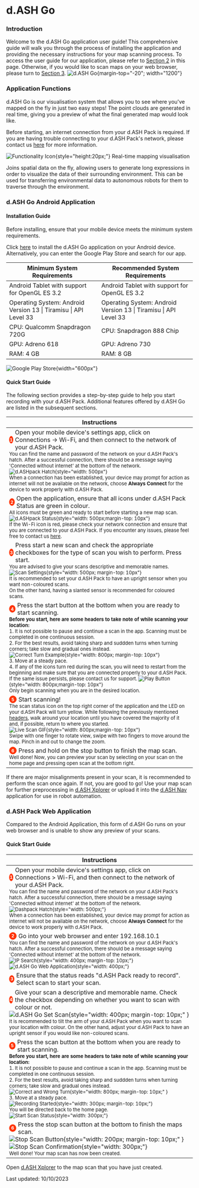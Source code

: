 <style>
    a:hover {
        text-decoration: underline;
    }

    .instructions-div {
        display: flex; 
        align-items: center; 
        margin-right: 10px;
    }

    .instruction-circle {
        width: 18px;
        height: 18px;
        background-color: #ff3300;
        border-radius: 50%;
        display: flex;
        justify-content: center;
        align-items: center;
        color: white;
        font-size: 12px;
        font-weight: bold;
        border: 1px solid #ff3300;
    }

    .table_contents {
        color: black;
        text-decoration: none; 
    }

    .table_contents:hover {
        text-decoration: underline;
    }
</style>

# d.ASH Go

### Introduction 

Welcome to the d.ASH Go application user guide! This comprehensive guide will walk you through the process of installing the application and providing the necessary instructions for your map scanning process. To access the user guide for our application, please refer to [Section 2](#section2) in this page. Otherwise, if you would like to scan maps on your web browser, please turn to [Section 3](#section3).
![d.ASH Go](img/d.ASHGo/dash-go.png){margin-top="-20"; width="1200"}

### Application Functions 
d.ASH Go is our visualisation system that allows you to see where you've mapped on the fly in just two easy steps! The point clouds are generated in real time, giving you a preview of what the final generated map would look like. 

Before starting, an internet connection from your d.ASH Pack is required. If you are having trouble connecting to your d.ASH Pack's network, please contact us [here](mailto:hello@dconstruct.co) for more information.


![Functionality Icon](img\d.ASHGo\pointer.png){style="height:20px;"} Real-time mapping visualisation

Joins spatial data on the fly, allowing users to generate long expressions in order to visualize the data of their surrounding environment. This can be used for transferring environmental data to autonomous robots for them to traverse through the environment.

### d.ASH Go Android Application

#### Installation Guide
Before installing, ensure that your mobile device meets the minimum system requirements. 

Click [here](https://play.google.com/store/apps/details?id=ai.dconstruct.dashpack) to install the d.ASH Go application on your Android device. Alternatively, you can enter the Google Play Store and search for our app. 


| Minimum System Requirements                             | Recommended System Requirements                           |
|--------------------------------------------------------|------------------------------------------------------------|
| Android Tablet with support for OpenGL ES 3.2           | Android Tablet with support for OpenGL ES 3.2             |
| Operating System: Android Version 13 \| Tiramisu \| API Level 33  | Operating System: Android Version 13 \| Tiramisu \| API Level 33  |
| CPU: Qualcomm Snapdragon 720G   | CPU: Snapdragon 888 Chip  |
| GPU: Adreno 618                                        | GPU: Adreno 730                                         |
| RAM: 4 GB                                             | RAM: 8 GB                                              |

![Google Play Store](img/d.ASHGo/google-play.png){width="600px"}


#### Quick Start Guide
The following section provides a step-by-step guide to help you start recording with your d.ASH Pack. Additional features offered by d.ASH Go are listed in the subsequent sections.


| Instructions |
| ------- | 
| <div class="instructions-div"><div class="instruction-circle">1</div><p style="margin: 0; margin-left: 5px;"> Open your mobile device's settings app, click on Connections -> Wi-Fi, and then connect to the network of your d.ASH Pack. </p></div><font size="2"> You can find the name and password of the network on your d.ASH Pack's hatch. After a successful connection, there should be a message saying 'Connected without internet' at the bottom of the network. <br> ![d.ASHpack Hatch](img/d.ASHGo/dashpack-hatch.png){style="width: 500px"}<br> When a connection has been established, your device may prompt for action as internet will not be available on the network, choose **Always Connect** for the device to work properly with d.ASH Pack.|
| <div class="instructions-div"><div class="instruction-circle">2</div><p style="margin: 0; margin-left: 5px;">Open the application, ensure that all icons under d.ASH Pack Status are green in colour.</p></div><font size="2"> All icons must be green and ready to start before starting a new map scan.<br>![d.ASHpack Status](img\d.ASHGo\dashpack-status.png){style="width: 500px;margin-top: 10px"}<br> If the Wi-Fi icon is red, please check your network connection and ensure that you are connected to your d.ASH Pack. If you encounter any issues, please feel free to contact us [here](mailto:hello@dconstruct.co). |
| <div class="instructions-div"><div class="instruction-circle">3</div><p style="margin: 0; margin-left: 5px;">Press start a new scan and check the appropriate checkboxes for the type of scan you wish to perform. Press start. </p></div><font size="2"> You are advised to give your scans descriptive and memorable names. <br>![Scan Settings](img\d.ASHGo\scan-settings.jpg){style="width: 500px; margin-top: 10px"}<br> It is recommended to set your d.ASH Pack to have an upright sensor when you want non-coloured scans.<br> On the other hand, having a slanted sensor is recommended for coloured scans. |
| <div class="instructions-div" id="headers"><div class="instruction-circle">4</div><p style="margin: 0; margin-left: 5px;">Press the start button at the bottom when you are ready to start scanning. </p></div><font size="2"> <strong>Before you start, here are some headers to take note of while scanning your location: </strong><br>1. It is not possible to pause and continue a scan in the app. Scanning must be completed in one continuous session. <br>2. For the best results, avoid taking sharp and suddden turns when turning corners; take slow and gradual ones instead.<br>![Correct Turn Example](img/d.ASHGo/correct-turn.png){style="width: 800px; margin-top: 10px"}<br>3. Move at a steady pace.<br>4. If any of the icons turn red during the scan, you will need to restart from the beginning and make sure that you are connected properly to your d.ASH Pack. If the same issue persists, please contact us for support. ![Play Button](img\d.ASHGo\play-button.png){style="width: 800px;margin-top: 10px"} <br>Only begin scanning when you are in the desired location.</br> |
| <div class="instructions-div"><div class="instruction-circle">5</div><p style="margin: 0; margin-left: 5px;">Start scanning! </p></div><font size="2">The scan status icon on the top right corner of the application and the LED on your d.ASH Pack will turn yellow. While following the previously mentioned [headers](#headers), walk around your location until you have covered the majority of it and, if possible, return to where you started.<br>![Live Scan GIF](img/d.ASHGo/live-scan.gif){style="width: 800px;margin-top: 10px"}<br>Swipe with one finger to rotate view, swipe with two fingers to move around the map. Pinch in and out to change the zoom.  |
| <div class="instructions-div"><div class="instruction-circle">6</div><p style="margin: 0; margin-left: 5px;">Press and hold on the stop button to finish the map scan. </p></div><font size="2"> Well done! Now, you can preview your scan by selecting on your scan on the home page and pressing open scan at the bottom right. |

If there are major misalignments present in your scan, it is recommended to perform the scan once again. If not, you are good to go!
Use your map scan for further preprocessing in [d.ASH Xplorer](https://dconstruct-tech.github.io/dash-sdk/dash-pack/dash-xplorer/#251-point-cloud-editor) or upload it into the [d.ASH Nav](https://dconstruct-tech.github.io/dash-sdk/dash-auto/autonomy-client-v2/) application for use in robot automation.

### d.ASH Pack Web Application
Compared to the Android Application, this form of d.ASH Go runs on your web browser and is unable to show any preview of your scans.

#### Quick Start Guide
| Instructions |
| ------- | 
| <div class="instructions-div"><div class="instruction-circle">1</div><p style="margin: 0; margin-left: 5px;"> Open your mobile device's settings app, click on Connections > Wi-Fi, and then connect to the network of your d.ASH Pack. </p></div><font size="2"> You can find the name and password of the network on your d.ASH Pack's hatch. After a successful connection, there should be a message saying 'Connected without internet' at the bottom of the network. <br> ![Dashpack Hatch](img/d.ASHGo/dashpack-hatch.png){style="width: 500px;"}<br> When a connection has been established, your device may prompt for action as internet will not be available on the network, choose **Always Connect** for the device to work properly with d.ASH Pack.|
| <div class="instructions-div"><div class="instruction-circle">2</div><p style="margin: 0; margin-left: 5px;"> Go into your web browser and enter 192.168.10.1 </p></div><font size="2"> You can find the name and password of the network on your d.ASH Pack's hatch. After a successful connection, there should be a message saying 'Connected without internet' at the bottom of the network. <br>![IP Search](img/d.ASHGo/ip-search.png){style="width: 400px; margin-top: 10px;"}<br>![d.ASH Go Web Application](img/d.ASHGo/dashgo-web.png){style="width: 400px;"} |
| <div class="instructions-div"><div class="instruction-circle">3</div><p style="margin: 0; margin-left: 5px;"> Ensure that the status reads "d.ASH Pack ready to record". Select scan to start your scan. </p></div><font size="2">|
| <div class="instructions-div"><div class="instruction-circle">4</div><p style="margin: 0; margin-left: 5px;"> Give your scan a descriptive and memorable name. Check the checkbox depending on whether you want to scan with colour or not. </p></div>![d.ASH Go Set Scan](img/d.ASHGo/dashgo-setscan.png){style="width: 400px; margin-top: 10px;" }<br><font size="2"> It is recommended to tilt the arm of your d.ASH Pack when you want to scan your location with colour. On the other hand, adjust your d.ASH Pack to have an upright sensor if you would like non-coloured scans. |
| <div class="instructions-div"><div class="instruction-circle">5</div><p style="margin: 0; margin-left: 5px;"> Press the scan button at the bottom when you are ready to start scanning. </p></div><font size="2"><strong>Before you start, here are some headers to take note of while scanning your location: </strong><br>1. It is not possible to pause and continue a scan in the app. Scanning must be completed in one continuous session.<br>2. For the best results, avoid taking sharp and suddden turns when turning corners; take slow and gradual ones instead.<br>![Correct and Wrong Turn](img/d.ASHGo/correct-turn.png){style="width: 800px; margin-top: 10px;" }<br>3. Move at a steady pace.<br>![Recording Started](img/d.ASHGo/recording-started.png){style="width: 300px; margin-top: 10px;"}<br>You will be directed back to the home page.<br>![Start Scan Status](img/d.ASHGo/start-scan-status.png){style="width: 300px;"} |
| <div class="instructions-div"><div class="instruction-circle">6</div><p style="margin: 0; margin-left: 5px;"> Press the stop scan button at the bottom to finish the maps scan. </p></div>![Stop Scan Button](img/d.ASHGo/stop-scan-button.png){style="width: 200px; margin-top: 10px;" }<br>![Stop Scan Confirmation](img/d.ASHGo/stop-scan-confirmation.png){style="width: 300px;"}<font size="2"><br> Well done! Your map scan has now been created. |

Open [d.ASH Xplorer](https://dconstruct-tech.github.io/dash-sdk/dash-pack/dash-xplorer/#251-point-cloud-editor) to the map scan that you have just created.

Last updated: 10/10/2023
